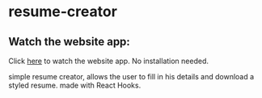 # resume-creator

## Watch the website app:
Click [here](https://5d9b58a98b5c35017863231b--tom-color-picker.netlify.com/ "Color Picker App")
to watch the website app.
No installation needed.

simple resume creator,
allows the user to fill in his details and download a styled resume.
made with React Hooks.
